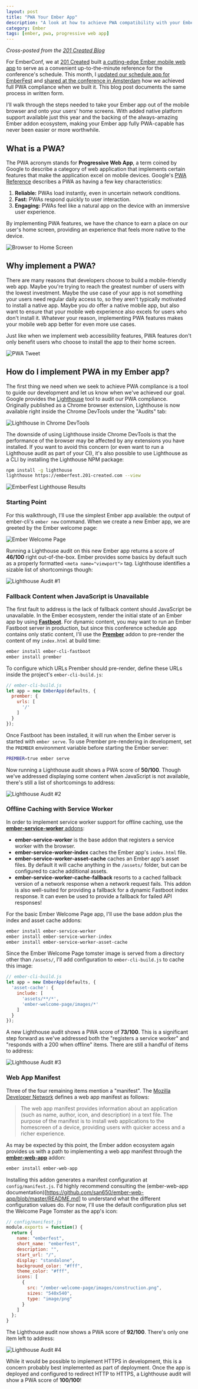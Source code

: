 ```yaml
---
layout: post
title: "PWA Your Ember App"
description: "A look at how to achieve PWA compatibility with your Ember app."
category: Ember
tags: [ember, pwa, progressive web app]
---
```


_Cross-posted from the [201 Created Blog](https://blog.201-created.com/)_

For EmberConf, we at [201 Created](https://www.201-created.com) built [a cutting-edge Ember mobile web app](https://github.com/201-created/emberconf-schedule-2018) to serve as a convenient up-to-the-minute reference for the conference's schedule. This month, I [updated our schedule app for EmberFest](https://github.com/201-created/emberfest-schedule-2018) and [shared at the conference in Amsterdam](https://kevin.pfefferle.co/2018/10/11/from-the-browser-to-the-home-screen-pwaing-your-ember-app) how we achieved full PWA compliance when we built it. This blog post documents the same process in written form.

I'll walk through the steps needed to take your Ember app out of the mobile browser and onto your users' home screens. With added native platform support available just this year and the backing of the always-amazing Ember addon ecosystem, making your Ember app fully PWA-capable has never been easier or more worthwhile.

## What is a PWA?

The PWA acronym stands for **Progressive Web App**, a term coined by Google to describe a category of web application that implements certain features that make the application excel on mobile devices. Google's [PWA Reference](https://developers.google.com/web/progressive-web-apps/) describes a PWA as having a few key characteristics:

1. **Reliable:** PWAs load instantly, even in uncertain network conditions.
1. **Fast:** PWAs respond quickly to user interaction.
1. **Engaging:** PWAs feel like a natural app on the device with an immersive user experience.

By implementing PWA features, we have the chance  to earn a place on our user's home screen, providing an experience that feels more native to the device.

![Browser to Home Screen](/images/2018-10-19/emberfest.png)

## Why implement a PWA?

There are many reasons that developers choose to build a mobile-friendly web app. Maybe you're trying to reach the greatest number of users with the lowest investment. Maybe the use case of your app is not something your users need regular daily access to, so they aren't typically motivated to install a native app. Maybe you _do_ offer a native mobile app, but also want to ensure that your mobile web experience also excels for users who don't install it. Whatever your reason, implementing PWA features makes your mobile web app better for even more use cases.

Just like when we implement web accessibility features, PWA features don't only benefit users who choose to install the app to their home screen.

![PWA Tweet](/images/2018-10-19/tweet.png)

## How do I implement PWA in my Ember app?

The first thing we need when we seek to achieve PWA compliance is a tool to guide our development and let us know when we've achieved our goal. Google provides the [Lighthouse](https://developers.google.com/web/tools/lighthouse/) tool to audit our PWA compliance. Originally published as a Chrome browser extension, Lighthouse is now available right inside the Chrome DevTools under the "Audits" tab:

![Lighthouse in Chrome DevTools](/images/2018-10-19/devtools.png)

The downside of using Lighthouse inside Chrome DevTools is that the performance of the browser may be affected by any extensions you have installed. If you want to avoid this concern (or even want to run a Lighthouse audit as part of your CI), it's also possible to use Lighthouse as a CLI by installing the Lighthouse NPM package:

```sh
npm install -g lighthouse
lighthouse https://emberfest.201-created.com --view
```

![EmberFest Lighthouse Results](/images/2018-10-19/emberfest-lighthouse.png)

### Starting Point

For this walkthrough, I'll use the simplest Ember app available: the output of ember-cli's `ember new` command. When we create a new Ember app, we are greeted by the Ember welcome page:

![Ember Welcome Page](/images/2018-10-19/ember-welcome.png)

Running a Lighthouse audit on this new Ember app returns a score of **46/100** right out-of-the-box. Ember provides some basics by default such as a properly formatted `<meta name="viewport">` tag. Lighthouse identifies a sizable list of shortcomings though:

![Lighthouse Audit #1](/images/2018-10-19/lighthouse-audit-1.png)

### Fallback Content when JavaScript is Unavailable

The first fault to address is the lack of fallback content should JavaScript be unavailable. In the Ember ecosystem, render the initial state of an Ember app by using **[Fastboot](http://ember-fastboot.com/)**. For dynamic content, you may want to run an Ember Fastboot server in production, but since this conference schedule app contains only static content, I'll use the **[Prember](https://github.com/ef4/prember)** addon to pre-render the content of my `index.html` at build time:

```sh
ember install ember-cli-fastboot
ember install prember
```

To configure which URLs Prember should pre-render, define these URLs inside the project's `ember-cli-build.js`:

```js
// ember-cli-build.js
let app = new EmberApp(defaults, {
  prember: {
    urls: [
      '/'
    ]
  }
});
```

Once Fastboot has been installed, it will run when the Ember server is started with `ember serve`. To use Prember pre-rendering in development, set the `PREMBER` environment variable before starting the Ember server:

```sh
PREMBER=true ember serve
```

Now running a Lighthouse audit shows a PWA score of **50/100**. Though we've addressed displaying some content when JavaScript is not available, there's still a list of shortcomings to address:

![Lighthouse Audit #2](/images/2018-10-19/lighthouse-audit-2.png)

### Offline Caching with Service Worker

In order to implement service worker support for offline caching, use the [**ember-service-worker** addons](http://ember-service-worker.com/):

- **ember-service-worker** is the base addon that registers a service worker with the browser.
- **ember-service-worker-index** caches the Ember app's `index.html` file.
- **ember-service-worker-asset-cache** caches an Ember app's asset files. By default it will cache anything in the `/assets/` folder, but can be configured to cache additional assets.
- **ember-service-worker-cache-fallback** resorts to a cached fallback version of a network response when a network request fails. This addon is also well-suited for providing a fallback for a dynamic Fastboot index response. It can even be used to provide a fallback for failed API responses!

For the basic Ember Welcome Page app, I'll use the base addon plus the index and asset cache addons:

```sh
ember install ember-service-worker
ember install ember-service-worker-index
ember install ember-service-worker-asset-cache
```

Since the Ember Welcome Page tomster image is served from a directory other than `/assets/`, I'll add configuration to `ember-cli-build.js` to cache this image:

```js
// ember-cli-build.js
let app = new EmberApp(defaults, {
  'asset-cache': {
    include: [
      'assets/**/*',
      'ember-welcome-page/images/*'
    ]
  }
});
```

A new Lighthouse audit shows a PWA score of **73/100**. This is a significant step forward as we've addressed both the "registers a service worker" and "responds with a 200 when offline" items. There are still a handful of items to address:

![Lighthouse Audit #3](/images/2018-10-19/lighthouse-audit-3.png)

### Web App Manifest

Three of the four remaining items mention a "manifest". The [Mozilla Developer Network](https://developer.mozilla.org/en-US/docs/Web/Manifest) defines a web app manifest as follows:

> The web app manifest provides information about an application (such as name, author, icon, and description) in a text file. The purpose of the manifest is to install web applications to the homescreen of a device, providing users with quicker access and a richer experience.

As may be expected by this point, the Ember addon ecosystem again provides us with a path to implementing a web app manifest through the **[ember-web-app](https://github.com/san650/ember-web-app)** addon:

```sh
ember install ember-web-app
```

Installing this addon generates a manifest configuration at `config/manifest.js`. I'd highly recommend consulting the (ember-web-app documentation)[https://github.com/san650/ember-web-app/blob/master/README.md] to understand what the different configuration values do. For now, I'll use the default configuration plus set the Welcome Page Tomster as the app's icon:

```js
// config/manifest.js
module.exports = function() {
  return {
    name: "emberfest",
    short_name: "emberfest",
    description: "",
    start_url: "/",
    display: "standalone",
    background_color: "#fff",
    theme_color: "#fff",
    icons: [
      {
        src: "/ember-welcome-page/images/construction.png",
        sizes: "540x540",
        type: "image/png"
      }
    ]
  };
}
```

The Lighthouse audit now shows a PWA score of **92/100**. There's only one item left to address:

![Lighthouse Audit #4](/images/2018-10-19/lighthouse-audit-4.png)

While it would be possible to implement HTTPS in development, this is a concern probably best implemented as part of deployment. Once the app is deployed and configured to redirect HTTP to HTTPS, a Lighthouse audit will show a PWA score of **100/100**!
